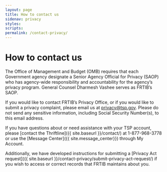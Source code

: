 ```yaml
---
layout: page
title: How to contact us
sidenav: privacy
styles:
scripts:
permalink: /contact-privacy/
---
```

# How to contact us

The Office of Management and Budget (OMB) requires that each Government agency designate a Senior Agency Official for Privacy (SAOP) who has agency-wide responsibility and accountability for the agency’s privacy program. General Counsel Dharmesh Vashee serves as FRTIB’s SAOP.

If you would like to contact FRTIB’s Privacy Office, or if you would like to submit a privacy complaint, please email us at [privacy@tsp.gov](mailto:privacy@tsp.gov). Please do not send any sensitive information, including Social Security Number(s), to this email address.

If you have questions about or need assistance with your TSP account, please [contact the Thriftline]({{ site.baseurl }}/contact/) at 1-877-968-3778 or use the [Message Center]({{ site.message_center}}) through My Account.

Additionally, we have developed instructions for submitting a [Privacy Act request]({{ site.baseurl }}/contact-privacy/submit-privacy-act-request/) if you wish to access or correct records that FRTIB maintains about you.
<!-- CONTENT END -->

